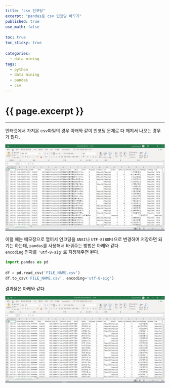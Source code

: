 ```yaml
---
title: "csv 인코딩"
excerpt: "pandas로 csv 인코딩 바꾸기"
published: true
use_math: false

toc: true
toc_sticky: true

categories:
  - data mining
tags:
  - python
  - data mining
  - pandas
  - csv
---
```

# {{ page.excerpt }}
---
인터넷에서 가져온 csv파일의 경우 아래와 같이 인코딩 문제로 다 깨져서 나오는 경우가 많다.  

![scrap_result_2021.PNG](/assets/images/posts/scrap_result_2021.PNG)  

이럴 때는 메모장으로 열어서 인코딩을 `ANSI`나 `UTF-8(BOM)`으로 변경하여 저장하면 되기는 하는데, `pandas`를 사용해서 바꿔주는 방법은 아래와 같다.  
`encoding` 인자를 `'utf-8-sig'`로 지정해주면 된다.  

```python
import pandas as pd

df = pd.read_csv('FILE_NAME.csv')
df.to_csv('FILE_NAME.csv', encoding='utf-8-sig')
```

결과물은 아래와 같다.  

![scrap_result_2021_encoded.PNG](/assets/images/posts/scrap_result_2021_encoded.PNG)  
